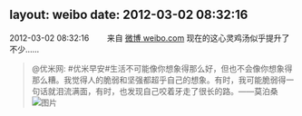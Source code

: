 layout: weibo
date: 2012-03-02 08:32:16
---
2012-03-02 08:32:16  &nbsp;&nbsp;&nbsp;&nbsp;&nbsp;&nbsp; 来自 <a href="http://weibo.com/" rel="nofollow">微博 weibo.com</a>
现在的这心灵鸡汤似乎提升了不少……
>  @优米网: #优米早安#生活不可能像你想象得那么好，但也不会像你想象得那么糟。我觉得人的脆弱和坚强都超乎自己的想象。有时，我可能脆弱得一句话就泪流满面，有时，也发现自己咬着牙走了很长的路。——莫泊桑 ​​​
>  ![图片](https://ww3.sinaimg.cn/large/6601ce85jw1dql5fu88u2j.jpg)

